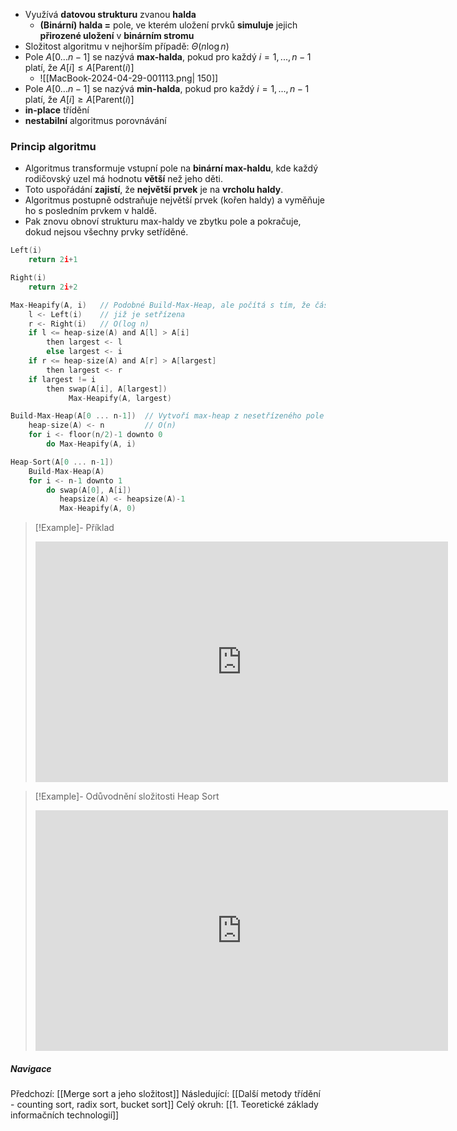 - Využívá **datovou strukturu** zvanou **halda**
	- **(Binární) halda =** pole, ve kterém uložení prvků **simuluje** jejich **přirozené uložení** v **binárním stromu**
- Složitost algoritmu v nejhorším případě: $\Theta (n \log n)$
- Pole $A[0 ... n-1]$ se nazývá **max-halda**, pokud pro každý $i = 1, ..., n-1$ platí, že $A[i] \leq A[\text{Parent}(i)]$
	- ![[MacBook-2024-04-29-001113.png| 150]]
- Pole $A[0 ... n-1]$ se nazývá **min-halda**, pokud pro každý $i = 1, ..., n-1$ platí, že $A[i] \geq A[\text{Parent}(i)]$
- **in-place** třídění
- **nestabilní** algoritmus porovnávání

### Princip algoritmu
- Algoritmus transformuje vstupní pole na **binární max-haldu**, kde každý rodičovský uzel má hodnotu **větší** než jeho děti.
- Toto uspořádání **zajistí**, že **největší prvek** je na **vrcholu haldy**.
- Algoritmus postupně odstraňuje největší prvek (kořen haldy) a vyměňuje ho s posledním prvkem v haldě.
- Pak znovu obnoví strukturu max-haldy ve zbytku pole a pokračuje, dokud nejsou všechny prvky setříděné.
```C
Left(i)
	return 2i+1
```
```C
Right(i)
	return 2i+2
```
```C
Max-Heapify(A, i)   // Podobné Build-Max-Heap, ale počítá s tím, že část pole
	l <- Left(i)    // již je setřízena
	r <- Right(i)   // O(log n)
	if l <= heap-size(A) and A[l] > A[i]
		then largest <- l
		else largest <- i
	if r <= heap-size(A) and A[r] > A[largest]
		then largest <- r
	if largest != i
		then swap(A[i], A[largest])
			 Max-Heapify(A, largest)
```
```C
Build-Max-Heap(A[0 ... n-1])  // Vytvoří max-heap z nesetřízeného pole
	heap-size(A) <- n         // O(n)
	for i <- floor(n/2)-1 downto 0
		do Max-Heapify(A, i)
```
```C
Heap-Sort(A[0 ... n-1])
	Build-Max-Heap(A)
	for i <- n-1 downto 1
		do swap(A[0], A[i])
		   heapsize(A) <- heapsize(A)-1
		   Max-Heapify(A, 0)
```

>[!Example]- Příklad
><iframe width="660" height="385" src="https://www.youtube.com/embed/2DmK_H7IdTo?si=M5Dykby9YuJ-C8tU" title="YouTube video player" frameborder="0" allow="accelerometer; autoplay; clipboard-write; encrypted-media; gyroscope; picture-in-picture; web-share" referrerpolicy="strict-origin-when-cross-origin" allowfullscreen></iframe>

>[!Example]- Odůvodnění složitosti Heap Sort
><iframe width="660" height="385" src="https://www.youtube.com/embed/6WTL8Vkn90U?si=yH5WWzecdzcuyLd0" title="YouTube video player" frameborder="0" allow="accelerometer; autoplay; clipboard-write; encrypted-media; gyroscope; picture-in-picture; web-share" referrerpolicy="strict-origin-when-cross-origin" allowfullscreen></iframe>

##### Navigace
Předchozí:  [[Merge sort a jeho složitost]]
Následující: [[Další metody třídění - counting sort, radix sort, bucket sort]]
Celý okruh: [[1. Teoretické základy informačních technologií]]